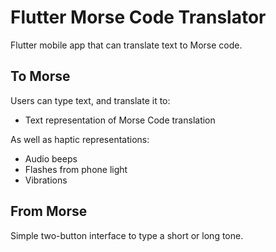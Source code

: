 # Flutter Morse Code Translator
Flutter mobile app that can translate text to Morse code.

## To Morse
Users can type text, and translate it to:
- Text representation of Morse Code translation

As well as haptic representations:
- Audio beeps
- Flashes from phone light
- Vibrations

## From Morse
Simple two-button interface to type a short or long tone.
